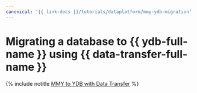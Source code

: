 ```yaml
---
canonical: '{{ link-docs }}/tutorials/dataplatform/mmy-ydb-migration'
---
```


# Migrating a database to {{ ydb-full-name }} using {{ data-transfer-full-name }}

{% include notitle [MMY to YDB with Data Transfer](../../_tutorials/dataplatform/mmy-ydb-migration.md) %}
